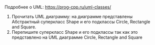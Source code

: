 Подробнее о UML: https://prog-cpp.ru/uml-classes/

1. Прочитать UML диаграмму: на диаграмме представлены Абстрактный суперкласс Shape и его подклассы Circle, Rectangle and Square. 
2. Перепишите суперкласс Shape и его подклассы так как это представлено на UML диаграмме Circle, Rectangle and Square
